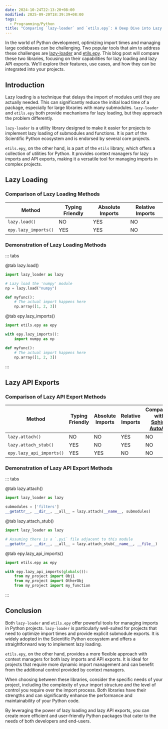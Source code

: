 ```yaml
---
date: 2024-10-24T22:13:20+08:00
modified: 2025-09-20T18:39:39+08:00
tags:
  - Programming/Python
title: "Comparing `lazy-loader` and `etils.epy`: A Deep Dive into Lazy Loading and API Exports"
---
```


In the world of Python development, optimizing import times and managing large codebases can be challenging. Two popular tools that aim to address these challenges are [lazy-loader](https://github.com/scientific-python/lazy-loader) and [etils.epy](https://github.com/google/etils). This blog post will compare these two libraries, focusing on their capabilities for lazy loading and lazy API exports. We'll explore their features, use cases, and how they can be integrated into your projects.

## Introduction

Lazy loading is a technique that delays the import of modules until they are actually needed. This can significantly reduce the initial load time of a package, especially for large libraries with many submodules. `lazy-loader` and `etils.epy` both provide mechanisms for lazy loading, but they approach the problem differently.

`lazy-loader` is a utility library designed to make it easier for projects to implement lazy loading of submodules and functions. It is part of the Scientific Python ecosystem and is endorsed by several core projects.

`etils.epy`, on the other hand, is a part of the `etils` library, which offers a collection of utilities for Python. It provides context managers for lazy imports and API exports, making it a versatile tool for managing imports in complex projects.

## Lazy Loading

### Comparison of Lazy Loading Methods

| Method               | Typing Friendly | Absolute Imports | Relative Imports |
| -------------------- | --------------- | ---------------- | ---------------- |
| `lazy.load()`        | NO              | YES              | NO               |
| `epy.lazy_imports()` | YES             | YES              | NO               |

### Demonstration of Lazy Loading Methods

::: tabs

@tab lazy.load()

```python
import lazy_loader as lazy

# Lazy load the 'numpy' module
np = lazy.load("numpy")

def myfunc():
    # The actual import happens here
    np.array([1, 2, 3])
```

@tab epy.lazy_imports()

```python
import etils.epy as epy

with epy.lazy_imports():
    import numpy as np

def myfunc():
    # The actual import happens here
    np.array([1, 2, 3])
```

:::

## Lazy API Exports

### Comparison of Lazy API Export Methods

| Method                   | Typing Friendly | Absolute Imports | Relative Imports | Compatible with [Sphinx AutoAPI](https://github.com/readthedocs/sphinx-autoapi) |
| ------------------------ | --------------- | ---------------- | ---------------- | ------------------------------------------------------------------------------- |
| `lazy.attach()`          | NO              | NO               | YES              | NO                                                                              |
| `lazy.attach_stub()`     | YES             | NO               | YES              | NO                                                                              |
| `epy.lazy_api_imports()` | YES             | YES              | NO               | NO                                                                              |

### Demonstration of Lazy API Export Methods

::: tabs

@tab lazy.attach()

```python
import lazy_loader as lazy

submodules = ['filters']
__getattr__, __dir__, __all__ = lazy.attach(__name__, submodules)
```

@tab lazy.attach_stub()

```python
import lazy_loader as lazy

# Assuming there is a `.pyi` file adjacent to this module
__getattr__, __dir__, __all__ = lazy.attach_stub(__name__, __file__)
```

@tab epy.lazy_api_imports()

```python
import etils.epy as epy

with epy.lazy_api_imports(globals()):
    from my_project import Obj1
    from my_project import OtherObj
    from my_project import my_function
```

:::

## Conclusion

Both `lazy-loader` and `etils.epy` offer powerful tools for managing imports in Python projects. `lazy-loader` is particularly well-suited for projects that need to optimize import times and provide explicit submodule exports. It is widely adopted in the Scientific Python ecosystem and offers a straightforward way to implement lazy loading.

`etils.epy`, on the other hand, provides a more flexible approach with context managers for both lazy imports and API exports. It is ideal for projects that require more dynamic import management and can benefit from the additional control provided by context managers.

When choosing between these libraries, consider the specific needs of your project, including the complexity of your import structure and the level of control you require over the import process. Both libraries have their strengths and can significantly enhance the performance and maintainability of your Python code.

By leveraging the power of lazy loading and lazy API exports, you can create more efficient and user-friendly Python packages that cater to the needs of both developers and end-users.

